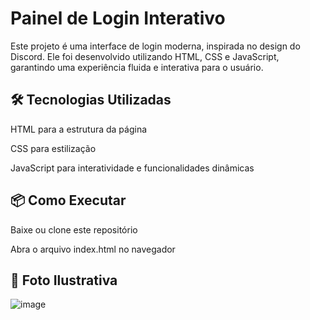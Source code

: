 <h1>Painel de Login Interativo</h1>

<p>Este projeto é uma interface de login moderna, inspirada no design do Discord. Ele foi desenvolvido utilizando HTML, CSS e JavaScript, garantindo uma experiência fluida e interativa para o usuário.</p>

<h2>🛠 Tecnologias Utilizadas</h2>

<p>HTML para a estrutura da página</p>

<p>CSS para estilização</p>

<p>JavaScript para interatividade e funcionalidades dinâmicas</p>

<h2>📦 Como Executar</h2>

<p>Baixe ou clone este repositório</p>

<p>Abra o arquivo index.html no navegador</p>

<h2>🎨 Foto Ilustrativa</h2>

![image](https://github.com/user-attachments/assets/1771b0e5-09c9-4dd8-bb42-6b9a47d5cb29)
